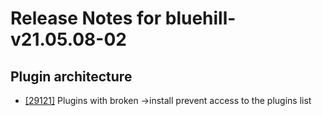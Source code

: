 
# Release Notes for bluehill-v21.05.08-02

## Plugin architecture

- [[29121]](http://bugs.koha-community.org/bugzilla3/show_bug.cgi?id=29121) Plugins with broken ->install prevent access to the plugins list



